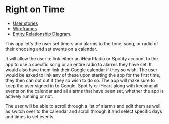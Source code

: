 # Right on Time

* [User stories](docs/user-stories.md)
* [Wireframes](docs/wireframes.md)
* [Entity Relationship Diagram](docs/erd.md).

This app let's the user set timers and alarms to the tone, song, or radio of their choosing and set events on a calendar. 



It will allow the user to link either an iHeartRadio or Spotify account to the app to use a specific song or an entire radio to alarms they have set. It would also have them link their Google calendar if they so wish. The user would be asked to link any of these upon starting the app for the first time, they then can opt out if they so wish to do so. The app will make sure to keep the user signed in to Google, Spotify or iHeart along with keeping all events on the calendar and all alarms that have been set, whether the app is actively running or not.

The user will be able to scroll through a list of alarms and edit them as well as switch over to the calendar and scroll through it and select specific days and times to set events.

